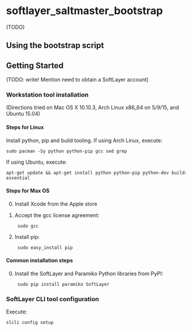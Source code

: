 # softlayer_saltmaster_bootstrap

(TODO)

## Using the bootstrap script



## Getting Started

(TODO: write! Mention need to obtain a SoftLayer account)

### Workstation tool installation

(Directions tried on Mac OS X 10.10.3, Arch Linux x86_64 on 5/9/15, and Ubuntu 15.04)

#### Steps for Linux

Install python, pip and build tooling. If using Arch Linux, execute:

    sudo pacman -Sy python python-pip gcc sed grep

If using Ubuntu, execute:

    apt-get update && apt-get install python python-pip python-dev build-essential

#### Steps for Max OS

0. Install Xcode from the Apple store

0. Accept the gcc license agreement:

        sudo gcc

0. Install pip:

        sudo easy_install pip

#### Common installation steps

0. Install the SoftLayer and Paramiko Python libraries from PyPI:

        sudo pip install paramiko SoftLayer

### SoftLayer CLI tool configuration

Execute:

    slcli config setup

